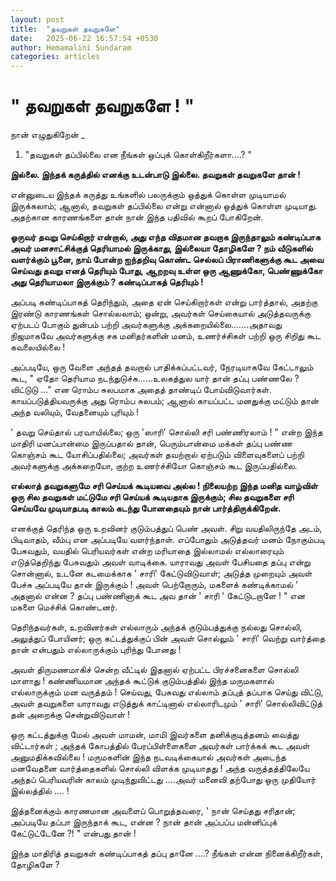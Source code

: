 ```yaml
---
layout: post
title:  "தவறுகள் தவறுகளே"
date:   2025-06-22 16:57:54 +0530
author: Hemamalini Sundaram
categories: articles
---
```


#  \" தவறுகள் தவறுகளே ! \" 

நான் எழுதுகிறேன் \_

1.  "தவறுகள் தப்பில்லை என நீங்கள் ஒப்புக் கொள்கிறீர்களா....? "

**இல்லை. இந்தக் கருத்தில் எனக்கு உடன்பாடு இல்லை. தவறுகள் தவறுகளே தான் !**

என்னுடைய இந்தக் கருத்து உங்களில் பலருக்கும் ஒத்துக் கொள்ள முடியாமல் இருக்கலாம்; ஆனால்,
தவறுகள் தப்பில்லை என்று என்னால் ஒத்துக் கொள்ள முடியாது. அதற்கான காரணங்களை தான் நான்
இந்த பதிவில் கூறப் போகிறேன்.

**ஓருவர் தவறு செய்கிறார் என்றால், அது எந்த விதமான தவறாக இருந்தாலும் கண்டிப்பாக அவர்
மனசாட்சிக்குத் தெரியாமல் இருக்காது, இல்லையா தோழிகளே ? நம் வீடுகளில் வளர்க்கும் பூனை,
நாய் போன்ற ஐந்தறிவு கொண்ட செல்லப் பிராணிகளுக்கு கூட அவை செய்வது தவறு எனத் தெரியும்
போது, ஆறறவு உள்ள ஒரு ஆணுக்கோ, பெண்ணுக்கோ அது தெரியாமலா இருக்கும் ? கண்டிப்பாகத்
தெரியும் !**

அப்படி கண்டிப்பாகத் தெரிந்தும், அதை ஏன் செய்கிறார்கள் என்று பார்த்தால், அதற்கு இரண்டு
காரணங்கள் சொல்லலாம்; ஒன்று, அவர்கள் செய்கையால் அடுத்தவருக்கு ஏற்படப் போகும் துன்பம் பற்றி
அவர்களுக்கு அக்கறையில்லை.......அதாவது நிஜமாகவே அவர்களுக்கு சக மனிதர்களின் மனம்,
உணர்ச்சிகள் பற்றி ஒரு சிறிது கூட கவலையில்லை !

அப்படியே, ஒரு வேளை அந்தத் தவறால் பாதிக்கப்பட்டவர், நேரடியாகவே கேட்டாலும் கூட, "
ஏதோ தெரியாம நடந்துடுச்சு......உலகத்துல யார் தான் தப்பு பண்ணலே ? விட்டுடு ..." என
ரொம்ப சுலபமாக அதைத் தாண்டிப் போய்விடுவார்கள். காயப்படுத்தியவருக்கு அது ரொம்ப சுலபம்;
ஆனால் காயப்பட்ட மனதுக்கு மட்டும் தான் அந்த வலியும், வேதனையும் புரியும் !

' தவறு செய்தால் பரவாயில்லை; ஒரு 'ஸாரி' சொல்லி சரி பண்ணிரலாம் ! " என்ற இந்த
மாதிரி மனப்பான்மை இருப்பதால் தான், பெரும்பான்மை மக்கள் தப்பு பண்ண கொஞ்சம் கூட
யோசிப்பதில்லை; அவர்கள் தவற்றால் ஏற்படும் விளைவுகளைப் பற்றி அவர்களுக்கு அக்கறையோ, குற்ற
உணர்ச்சியோ கொஞ்சம் கூட இருப்பதில்லை.

**எல்லாத் தவறுகளுமே சரி செய்யக் கூடியவை அல்ல ! நிலையற்ற இந்த மனித வாழ்விள் ஒரு
சில தவறுகள் மட்டுமே சரி செய்யக் கூடியதாக இருக்கும்; சில தவறுகளை சரி செய்யவே
முடியாதபடி காலம் கடந்து போனதையும் நான் பார்த்திருக்கிறேன்.**

எனக்குத் தெரிந்த ஒரு உறவினர் குடும்பத்துப் பெண் அவள். சிறு வயதிலிருந்தே அடம்,
பிடிவாதம், வீம்பு என அப்படியே வளர்ந்தாள். எப்போதும் அடுத்தவர் மனம் நோகும்படி
பேசுவதும், வயதில் பெரியவர்கள் என்ற மரியாதை இல்லாமல் எல்லாரையும் எடுத்தெறிந்து
பேசுவதும் அவள் வாடிக்கை. யாராவது அவள் பேசியதை தப்பு என்று சொன்னால், உடனே
கடமைக்காக ' சாரி' கேட்டுவிடுவாள்; அடுத்த முறையும் அவள் பேச்சு அப்படியே தான்
இருக்கும் ! அவள் பெற்றோரும், மகளைக் கண்டிக்காமல் ' அதனால் என்ன ? தப்பு பண்ணினாக் கூட
அவ தான் ' சாரி ' கேட்டுடறாளே ! " என மகளை மெச்சிக் கொண்டனர்.

தெரிந்தவர்கள், உறவினர்கள் எல்லாரும் அந்தக் குடும்பத்துக்கு நல்லது சொல்லி, அலுத்துப்
போயினர்; ஒரு கட்டத்துக்குப் பின் அவள் சொல்லும் ' சாரி' வெற்று வார்த்தை தான் என்பதும்
எல்லாருக்கும் புரிந்து போனது !

அவள் திருமணமாகிச் சென்ற வீட்டில் இதனால் ஏற்பட்ட பிரச்சனைகளை சொல்லி மாளாது !
கண்ணியமான அந்தக் கூட்டுக் குடும்பத்தில் இந்த மருமகளால் எல்லாருக்கும் மன வருத்தம் !
செய்வது, பேசுவது எல்லாம் தப்புத் தப்பாக செய்து விட்டு, அவள் தவறுகளை யாராவது
எடுத்துக் காட்டினால் எல்லாரிடமும் ' சாரி' சொல்லிவிட்டுத் தன் அறைக்கு சென்றுவிடுவாள் !

ஒரு கட்டத்துக்கு மேல் அவள் மாமன், மாமி இவர்களை தனிக்குடித்தனம் வைத்து விட்டார்கள் ;
அந்தக் கோபத்தில் பேரப்பிள்ளைகளை அவர்கள் பார்க்கக் கூட அவள் அனுமதிக்கவில்லை ! மருமகளின்
இந்த நடவடிக்கையால் அவர்கள் அடைந்த மனவேதனை வார்த்தைகளில் சொல்லி விளக்க முடியாதது !
அந்த வருத்தத்திலேயே அந்தப் பெரியவரின் காலம் முடிந்துவிட்டது ....அவர் மனைவி தற்போது
ஒரு முதியோர் இல்லத்தில் .... !

இத்தனைக்கும் காரணமான அவளைப் பொறுத்தவரை, ' நான் செய்தது சரிதான்; அப்படியே தப்பா
இருந்தாக் கூட, என்ன ? நான் தான் அப்பப்ப மன்னிப்புக் கேட்டுட்டேனே ?! " என்பது தான் !

இந்த மாதிரித் தவறுகள் கண்டிப்பாகத் தப்பு தானே ....? நீங்கள் என்ன நினைக்கிறீர்கள்,
தோழிகளே ?
